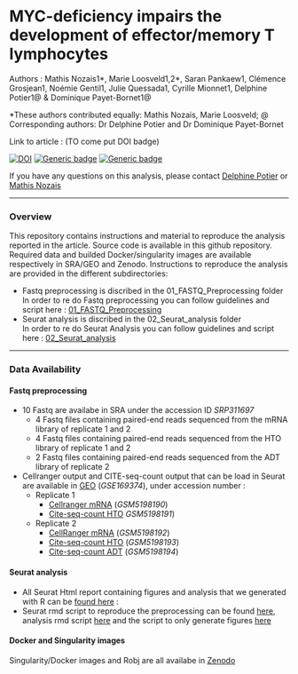 # MYC-deficiency impairs the development of effector/memory T lymphocytes

Authors : Mathis Nozais1\*, Marie Loosveld1,2\*, Saran Pankaew1, Clémence Grosjean1, Noémie Gentil1, Julie Quessada1, Cyrille Mionnet1, Delphine Potier1@ & Dominique Payet-Bornet1@

\*These authors contributed equally: Mathis Nozais, Marie Loosveld; @ Corresponding authors: Dr Delphine Potier and Dr Dominique Payet-Bornet

Link to article : (TO come put DOI badge)


[![DOI](https://zenodo.org/badge/DOI/10.5281/zenodo.4636520.svg)](https://doi.org/10.5281/zenodo.4636520)  [![Generic badge](https://img.shields.io/badge/GEO-GSE169374-blue.svg)](https://www.ncbi.nlm.nih.gov/geo/query/acc.cgi?acc=GSE169374)   [![Generic badge](https://img.shields.io/badge/SRA-GSE169374-blue.svg)](https://trace.ncbi.nlm.nih.gov/Traces/sra/?study=SRP311697)

If you have any questions on this analysis, please contact [Delphine Potier](mailto:potier@ciml.univ-mrs.fr) or [Mathis Nozais](mailto:nozais@ciml.univ-mrs.fr)

---

### Overview
This repository contains instructions and material to reproduce the analysis reported in the article. Source code is available in this github repository. Required data and builded Docker/singularity images are available respectively in SRA/GEO and Zenodo. Instructions to reproduce the analysis are provided in the different subdirectories:

- Fastq preprocessing is discribed in the 01_FASTQ_Preprocessing folder <br/>
In order to re do Fastq preprocessing you can follow guidelines and script here : [01_FASTQ_Preprocessing](01_FASTQ_Preprocessing/README.md)
- Seurat analysis is discribed in the 02_Seurat_analysis folder <br/>
In order to re do Seurat Analysis you can follow guidelines and script here : [02_Seurat_analysis ](02_Seurat_analysis/README.md)

---

### Data Availability
#### Fastq preprocessing
- 10 Fastq are availabe in SRA under the accession ID *SRP311697*
  - 4 Fastq files containing paired-end reads sequenced from the mRNA library of replicate 1 and 2
  - 4 Fastq files containing paired-end reads sequenced from the HTO library of replicate 1 and 2
  - 2 Fastq files containing paired-end reads sequenced from the ADT library of replicate 2
- Cellranger output and CITE-seq-count output that can be load in Seurat are available in [GEO](https://www.ncbi.nlm.nih.gov/geo/query/acc.cgi?acc=GSE169374) (*GSE169374*), under accession number :
  - Replicate 1
    - [Cellranger mRNA](https://www.ncbi.nlm.nih.gov/geo/query/acc.cgi?acc=GSM5198190) (*GSM5198190*)
    - [Cite-seq-count HTO](https://www.ncbi.nlm.nih.gov/geo/query/acc.cgi?acc=GSM5198191) *GSM5198191*)
  - Replicate 2
    - [CellRanger mRNA](https://www.ncbi.nlm.nih.gov/geo/query/acc.cgi?acc=GSM5198192) (*GSM5198192*)
    - [Cite-seq-count HTO](https://www.ncbi.nlm.nih.gov/geo/query/acc.cgi?acc=GSM5198193) (*GSM5198193*)
    - [Cite-seq-count ADT](https://www.ncbi.nlm.nih.gov/geo/query/acc.cgi?acc=GSM5198194) (*GSM5198194*)

#### Seurat analysis
- All Seurat Html report containing figures and analysis that we generated with R can be [found here](02_Seurat_analysis/02_Output/Report_preproduce/) :
- Seurat rmd script to reproduce the preprocessing can be found [here](02_Seurat_analysis/01_Script/Experiment_preprocessing.Rmd), analysis rmd script [here](02_Seurat_analysis/01_Script/Experiment_analysis.Rmd) and the script to only generate figures [here](02_Seurat_analysis/01_Script/Figures.Rmd)

#### Docker and Singularity images
Singularity/Docker images and Robj are all availabe in [Zenodo](https://doi.org/10.5281/zenodo.4636520)
